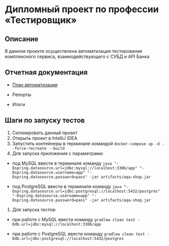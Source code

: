 # Дипломный проект по профессии «Тестировщик»
## Описание
 В данном проекте осуществлена автоматизация тестирование комплексного сервиса, взаимодействующего с СУБД и API Банка
 
## Отчетная документация
* [План автоматизации](https://github.com/Maxim-GT/QA-Diploma-Maxim/blob/379129ba8c0d4234608d5fc09c896a6b545b6599/Plan.md)

* Репорты

* Итоги


## Шаги по запуску тестов
1. Склонировать данный проект
1. Открыть проект в IntelliJ IDEA
1. Запустить контейнеры в терминале командой
`
docker-compose up -d --force-recreate --build 
`
1. Для запуска приложения с параметрами: 
* под MySQL ввести в терминале команду
`
java "-Dspring.datasource.url=jdbc:mysql://localhost:3306/app" "-Dspring.datasource.username=app" "-Dspring.datasource.password=pass" -jar artifacts/aqa-shop.jar
`

* под PostgreSQL ввести в терминале команду
`
java "-Dspring.datasource.url=jdbc:postgresql://localhost:5432/postgres" "-Dspring.datasource.username=app" "-Dspring.datasource.password=pass" -jar artifacts/aqa-shop.jar
`
1. Для запуска тестов:
* при работе с MySQL ввести команду
`
gradlew clean test -Ddb.url=jdbc:mysql://localhost:3306/app
`
    
* при работе с PostgreSQL ввести команду
`
gradlew clean test -Ddb.url=jdbc:postgresql://localhost:5432/postgres
`
